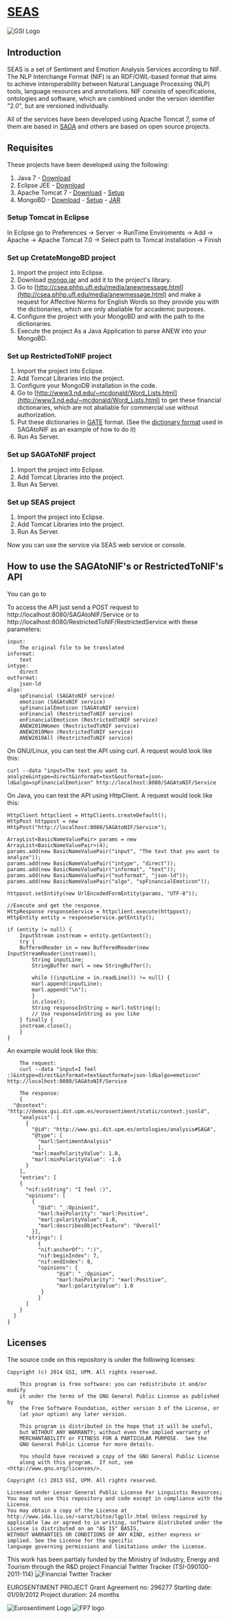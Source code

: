 [SEAS](https://github.com/gsi-upm/SEAS)
=====
![GSI Logo](http://gsi.dit.upm.es/templates/jgsi/images/logo.png)

## Introduction
SEAS is a set of Sentiment and Emotion Analysis Services according to NIF. The NLP Interchange Format (NIF) is an RDF/OWL-based format that aims to achieve interoperability between Natural Language Processing (NLP) tools, language resources and annotations. NIF consists of specifications, ontologies and software, which are combined under the version identifier "2.0", but are versioned individually. 

All of the services have been developed using Apache Tomcat 7, some of them are based in [SAGA](https://github.com/gsi-upm/SAGA) and others are based on open source projects.

## Requisites

These projects have been developed using the following:

1. Java 7 - [Download](https://www.java.com/en/download/)
2. Eclipse JEE - [Download](https://www.eclipse.org/downloads/packages/eclipse-ide-java-ee-developers/keplersr2)
3. Apache Tomcat 7 - [Download](http://tomcat.apache.org/download-70.cgi) - [Setup](http://tomcat.apache.org/tomcat-7.0-doc/setup.html)
4. MongoBD - [Download](http://www.mongodb.org/downloads) - [Setup](http://docs.mongodb.org/manual/) - [JAR](http://docs.mongodb.org/ecosystem/tutorial/getting-started-with-java-driver/)

### Setup Tomcat in Eclipse

In Eclipse go to Preferences -> Server -> RunTime Enviroments -> Add -> Apache -> Apache Tomcat 7.0 -> Select path to Tomcat installation -> Finish

### Set up CretateMongoBD project

1. Import the project into Eclipse.
2. Download [mongo.jar](http://docs.mongodb.org/ecosystem/tutorial/getting-started-with-java-driver/) and add it to the project's library.
3. Go to [http://csea.phhp.ufl.edu/media/anewmessage.html](http://csea.phhp.ufl.edu/media/anewmessage.html) and make a request for Affective Norms for English Words so they provide you with the dictionaries, which are only abaliable for accademic purposes.
4. Configure the project with your MongoBD and with the path to the dictionaries.
5. Execute the project As a Java Application to parse ANEW into your MongoBD.

### Set up RestrictedToNIF project

1. Import the project into Eclipse.
2. Add Tomcat Libraries into the project.
3. Configure your MongoDB installation in the code.
4. Go to [http://www3.nd.edu/~mcdonald/Word_Lists.html](http://www3.nd.edu/~mcdonald/Word_Lists.html) to get these financial dictionaries, which are not abaliable for commercial use without authorization.
5. Put these dictionaries in [GATE](https://gate.ac.uk) format. (See the [dictionary format](https://github.com/gsi-upm/SEAS/tree/master/SAGAtoNIF/src/resources/gazetteer/finances/spanish/paradigma) used in SAGAtoNIF as an example of how to do it)
6. Run As Server.

### Set up SAGAToNIF project

1. Import the project into Eclipse.
2. Add Tomcat Libraries into the project.
3. Run As Server.

### Set up SEAS project

1. Import the project into Eclipse.
2. Add Tomcat Libraries into the project.
3. Run As Server.

Now you can use the service via SEAS web service or console.

## How to use the SAGAtoNIF's or RestrictedToNIF's API

You can go to 

To access the API just send a POST request to http://localhost:8080/SAGAtoNIF/Service or to http://localhost:8080/RestrictedToNIF/RestrictedService with these parameters:
    
    input:
        The original file to be translated
    informat:
        text
    intype:
        direct
    outformat:
        json-ld
    algo:
        spFinancial (SAGAtoNIF service)
        emoticon (SAGAtoNIF service)
        spFinancialEmoticon (SAGAtoNIF service)
        enFinancial (RestrictedToNIF service)
        enFinancialEmoticon (RestrictedToNIF service)
        ANEW2010Women (RestrictedToNIF service)
        ANEW2010Men (RestrictedToNIF service)
        ANEW2010All (RestrictedToNIF service)
        
On GNU/Linux, you can test the API using curl. A request would look like this:
```
curl --data "input=The text you want to analyze&intype=direct&informat=text&outformat=json-ld&algo=spFinancialEmoticon" http://localhost:8080/SAGAtoNIF/Service
```
    
On Java, you can test the API using HttpClient. A request would look like this:
```
HttpClient httpclient = HttpClients.createDefault();
HttpPost httppost = new HttpPost("http://localhost:8080/SAGAtoNIF/Service");
    
ArrayList<BasicNameValuePair> params = new ArrayList<BasicNameValuePair>(4);
params.add(new BasicNameValuePair("input", "The text that you want to analyze"));
params.add(new BasicNameValuePair("intype", "direct"));
params.add(new BasicNameValuePair("informat", "text"));
params.add(new BasicNameValuePair("outformat", "json-ld"));
params.add(new BasicNameValuePair("algo", "spFinancialEmoticon"));
    
httppost.setEntity(new UrlEncodedFormEntity(params, "UTF-8"));
    
//Execute and get the response.
HttpResponse responseService = httpclient.execute(httppost);
HttpEntity entity = responseService.getEntity();
    
if (entity != null) {
    InputStream instream = entity.getContent();
    try {
    BufferedReader in = new BufferedReader(new InputStreamReader(instream));
        String inputLine;
        StringBuffer marl = new StringBuffer();
     
        while ((inputLine = in.readLine()) != null) {
    	marl.append(inputLine);
      	marl.append("\n");
        }
        in.close();
        String responseInString = marl.toString();
        // Use responseInString as you like
    } finally {
    instream.close();
    }
}
```

An example would look like this:
```
    The request:
    curl --data "input=I feel :)&intype=direct&informat=text&outformat=json-ld&algo=emoticon" http://localhost:8080/SAGAtoNIF/Service
    
    The response:
    {
  "@context": "http://demos.gsi.dit.upm.es/eurosentiment/static/context.jsonld",
    "analysis": [
      {
        "@id": "http://www.gsi.dit.upm.es/ontologies/analysis#SAGA",
        "@type": [
          "marl:SentimentAnalysis"
          ],
        "marl:maxPolarityValue": 1.0,
        "marl:minPolarityValue": -1.0
      }
    ],
    "entries": [
    {
      "nif:isString": "I feel :)",
      "opinions": [
        {
          "@id": "_:Opinion1",
          "marl:hasPolarity": "marl:Positive",
          "marl:polarityValue": 1.0,
          "marl:describesObjectFeature": "Overall"
        }],
      "strings": [
          {  
          "nif:anchorOf": ":)",
          "nif:beginIndex": 7,
          "nif:endIndex": 8,
          "opinions": {
                "@id": "_:Opinion",
                "marl:hasPolarity": "marl:Positive",
                "marl:polarityValue": 1.0
           }
          } 
      ]
    }
  ]
}
```

## Licenses

The source code on this repository is under the following licenses:

```
Copyright (c) 2014 GSI, UPM. All rights reserved.

    This program is free software: you can redistribute it and/or modify
    it under the terms of the GNU General Public License as published by
    the Free Software Foundation, either version 3 of the License, or
    (at your option) any later version.

    This program is distributed in the hope that it will be useful,
    but WITHOUT ANY WARRANTY; without even the implied warranty of
    MERCHANTABILITY or FITNESS FOR A PARTICULAR PURPOSE.  See the
    GNU General Public License for more details.

    You should have received a copy of the GNU General Public License
    along with this program.  If not, see <http://www.gnu.org/licenses/>.
```

```
Copyright (c) 2013 GSI, UPM. All rights reserved.

Licensed under Lesser General Public License For Linguistic Resources; 
You may not use this repository and code except in compliance with the License. 
You may obtain a copy of the License at http://www.ida.liu.se/~sarst/bitse/lgpllr.html Unless required by 
applicable law or agreed to in writing, software distributed under the License is distributed on an "AS IS" BASIS,
WITHOUT WARRANTIES OR CONDITIONS OF ANY KIND, either express or implied. See the License for the specific 
language governing permissions and limitations under the License.
```

This work has been partialy funded by the Ministry of Industry, Energy and Tourism through the R&D project Financial Twitter Tracker (TSI-090100-2011-114)
![Financial Twitter Tracker](http://demos.gsi.dit.upm.es/ftt/img/ftt_header.png)

EUROSENTIMENT PROJECT
Grant Agreement no: 296277
Starting date: 01/09/2012
Project duration: 24 months

![Eurosentiment Logo](logo_grande.png)
![FP7 logo](logo_fp7.gif)


